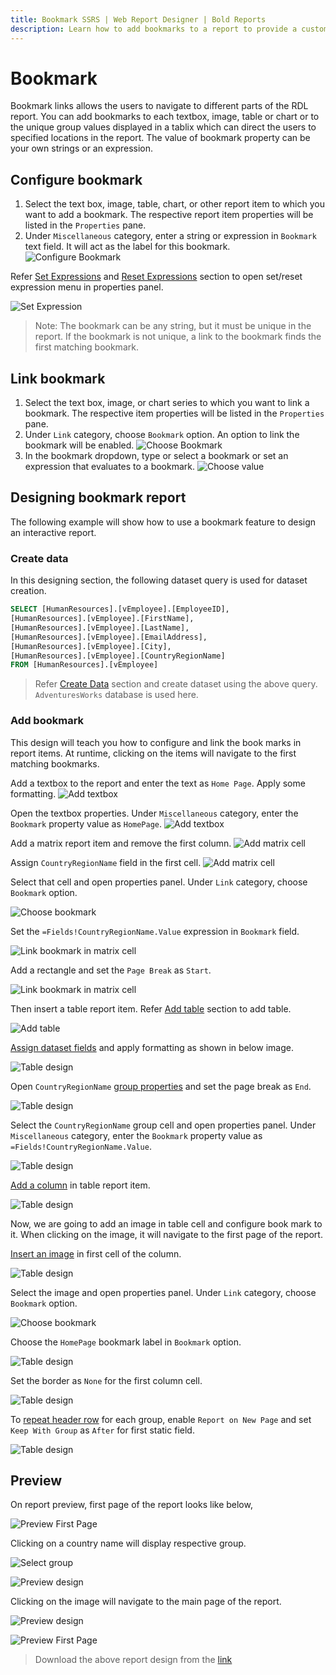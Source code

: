 ```yaml
---
title: Bookmark SSRS | Web Report Designer | Bold Reports
description: Learn how to add bookmarks to a report to provide a customized internal navigation links or to provide customized table of contents in Bold Reports Designer.
---
```


# Bookmark

Bookmark links allows the users to navigate to different parts of the RDL report. You can add bookmarks to each textbox, image, table or chart or to the unique group values displayed in a tablix which can direct the users to specified locations in the report. The value of bookmark property can be your own strings or an expression.

## Configure bookmark

1. Select the text box, image, table, chart, or other report item to which you want to add a bookmark. The respective report item properties will be listed in the `Properties` pane.
2. Under `Miscellaneous` category, enter a string or expression in `Bookmark` text field. It will act as the label for this bookmark.
![Configure Bookmark](/static/assets/on-premise/images/report-designer/compose-report/book-mark/configure-bookmark.png)

Refer [Set Expressions](./../../compose-report/properties-panel/#set-expression) and [Reset Expressions](./../../compose-report/properties-panel/#reset-expression) section to open set/reset expression menu in properties panel.

![Set Expression](/static/assets/on-premise/images/report-designer/compose-report/book-mark/set-expression.png)

> Note: The bookmark can be any string, but it must be unique in the report. If the bookmark is not unique, a link to the bookmark finds the first matching bookmark.

## Link bookmark

1. Select the text box, image, or chart series to which you want to link a bookmark. The respective item properties will be listed in the `Properties` pane.
2. Under `Link` category, choose `Bookmark` option. An option to link the bookmark will be enabled.
![Choose Bookmark](/static/assets/on-premise/images/report-designer/compose-report/book-mark/choose-bookmark-option.png)
3. In the bookmark dropdown, type or select a bookmark or set an expression that evaluates to a bookmark.
![Choose value](/static/assets/on-premise/images/report-designer/compose-report/book-mark/choose-value.png)

## Designing bookmark report

The following example will show how to use a bookmark feature to design an interactive report.

### Create data

In this designing section, the following dataset query is used for dataset creation.

```sql
SELECT [HumanResources].[vEmployee].[EmployeeID],
[HumanResources].[vEmployee].[FirstName],
[HumanResources].[vEmployee].[LastName],
[HumanResources].[vEmployee].[EmailAddress],
[HumanResources].[vEmployee].[City],
[HumanResources].[vEmployee].[CountryRegionName]
FROM [HumanResources].[vEmployee]
```

> Refer [Create Data](./../../manage-data/dataset/create-an-embedded-dataset/#create-an-embedded-dataset) section and create dataset using the above query. `AdventuresWorks` database is used here.

### Add bookmark

This design will teach you how to configure and link the book marks in report items. At runtime, clicking on the items will navigate to the first matching bookmarks.

Add a textbox to the report and enter the text as `Home Page`. Apply some formatting.
![Add textbox](/static/assets/on-premise/images/report-designer/compose-report/book-mark/add-textbox.png)

Open the textbox properties. Under `Miscellaneous` category, enter the `Bookmark` property value as `HomePage`.
![Add textbox](/static/assets/on-premise/images/report-designer/compose-report/book-mark/create-label-for-textbox.png)

Add a matrix report item and remove the first column.
![Add matrix cell](/static/assets/on-premise/images/report-designer/compose-report/book-mark/matrix-cell.png)

Assign `CountryRegionName` field in the first cell.
![Add matrix cell](/static/assets/on-premise/images/report-designer/compose-report/book-mark/assign-data-field.png)

Select that cell and open properties panel. Under `Link` category, choose `Bookmark` option.

![Choose bookmark](/static/assets/on-premise/images/report-designer/compose-report/book-mark/choose-bookmark.png)

Set the `=Fields!CountryRegionName.Value` expression in `Bookmark` field.

![Link bookmark in matrix cell](/static/assets/on-premise/images/report-designer/compose-report/book-mark/matrix-expression.png)

Add a rectangle and set the `Page Break` as `Start`.

![Link bookmark in matrix cell](/static/assets/on-premise/images/report-designer/compose-report/book-mark/page-break-start.png)

Then insert a table report item. Refer [Add table](./../../report-items/tablix/design-ssrs-rdl-report-using-table/#add-a-table-to-the-report) section to add table.

![Add table](/static/assets/on-premise/images/report-designer/compose-report/book-mark/add-table.png)

[Assign dataset fields](./../../report-items/tablix/assign-data-to-tablix-data-region/#assign-data-from-properties-panel) and apply formatting as shown in below image.

![Table design](/static/assets/on-premise/images/report-designer/compose-report/book-mark/table-design.png)

Open `CountryRegionName` [group properties](./../../report-items/tablix/grouping-panel/#group-member-properties) and set the page break as `End`.

![Table design](/static/assets/on-premise/images/report-designer/compose-report/book-mark/group-page-break.png)

Select the `CountryRegionName` group cell and open properties panel. Under `Miscellaneous` category, enter the `Bookmark` property value as `=Fields!CountryRegionName.Value`.

![Table design](/static/assets/on-premise/images/report-designer/compose-report/book-mark/configure-bookmark-table.png)

[Add a column](./../../report-items/tablix/insert-or-delete-a-column-ssrs/#insert-a-column) in table report item.

![Table design](/static/assets/on-premise/images/report-designer/compose-report/book-mark/add-column.png)

Now, we are going to add an image in table cell and configure book mark to it. When clicking on the image, it will navigate to the first page of the report.

[Insert an image](./../../report-items/tablix/cell-properties/#insert-item-using-cell-menu) in first cell of the column.

![Table design](/static/assets/on-premise/images/report-designer/compose-report/book-mark/add-image.png)

Select the image and open properties panel. Under `Link` category, choose `Bookmark` option.

![Choose bookmark](/static/assets/on-premise/images/report-designer/compose-report/book-mark/choose-bookmark.png)

Choose the `HomePage` bookmark label in `Bookmark` option.

![Table design](/static/assets/on-premise/images/report-designer/compose-report/book-mark/configure-bookmark-for-image.png)

Set the border as `None` for the first column cell.

![Table design](/static/assets/on-premise/images/report-designer/compose-report/book-mark/set-border.png)

To [repeat header row](./../../report-items/tablix/repeat-headers-on-each-page-in-ssrs/) for each group, enable `Report on New Page` and set `Keep With Group` as `After` for first static field.

![Table design](/static/assets/on-premise/images/report-designer/compose-report/book-mark/repeat-header.png)

## Preview

On report preview, first page of the report looks like below,

![Preview First Page](/static/assets/on-premise/images/report-designer/compose-report/book-mark/first-page-preview.png)

Clicking on a country name will display respective group.

![Select group](/static/assets/on-premise/images/report-designer/compose-report/book-mark/select-group.png)

![Preview design](/static/assets/on-premise/images/report-designer/compose-report/book-mark/group-details.png)

Clicking on the image will navigate to the main page of the report.

![Preview design](/static/assets/on-premise/images/report-designer/compose-report/book-mark/click-image.png)

![Preview First Page](/static/assets/on-premise/images/report-designer/compose-report/book-mark/first-page-preview.png)

> Download the above report design from the [link](https://github.com/boldreports/resources/tree/master/docs/report-designer/compose-report/bookmark.rdl)